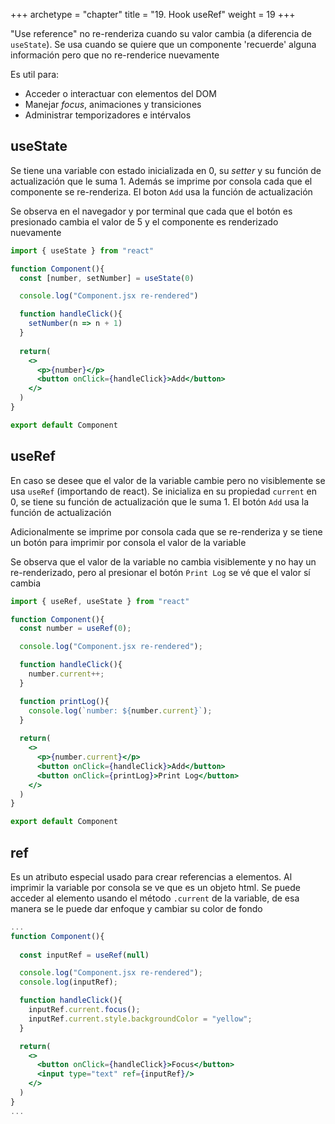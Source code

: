 +++
archetype = "chapter"
title = "19. Hook useRef"
weight = 19
+++

"Use reference" no re-renderiza cuando su valor cambia (a diferencia de `useState`). Se usa cuando se quiere que un componente 'recuerde' alguna información pero que no re-renderice nuevamente

Es util para:
- Acceder o interactuar con elementos del DOM
- Manejar _focus_, animaciones y transiciones
- Administrar temporizadores e intérvalos

## useState
Se tiene una variable con estado inicializada en 0, su _setter_ y su función de actualización que le suma 1. Además se imprime por consola cada que el componente se re-renderiza. El boton `Add` usa la función de actualización

Se observa en el navegador y por terminal que cada que el botón es presionado cambia el valor de 5 y el componente es renderizado nuevamente

```jsx {title="Component.jsx"}
import { useState } from "react"

function Component(){
  const [number, setNumber] = useState(0)

  console.log("Component.jsx re-rendered")

  function handleClick(){
    setNumber(n => n + 1)
  }
  
  return(
    <>
      <p>{number}</p>
      <button onClick={handleClick}>Add</button>
    </>
  )
}

export default Component
```

## useRef
En caso se desee que el valor de la variable cambie pero no visiblemente se usa `useRef` (importando de react). Se inicializa en su propiedad `current` en 0, se tiene su función de actualización que le suma 1. El botón `Add` usa la función de actualización

Adicionalmente se imprime por consola cada que se re-renderiza y se tiene un botón para imprimir por consola el valor de la variable

Se observa que el valor de la variable no cambia visiblemente y no hay un re-renderizado, pero al presionar el botón `Print Log` se vé que el valor sí cambia

```jsx {title="Component.jsx"}
import { useRef, useState } from "react"

function Component(){
  const number = useRef(0);

  console.log("Component.jsx re-rendered");

  function handleClick(){
    number.current++;
  }

  function printLog(){
    console.log(`number: ${number.current}`);
  }
  
  return(
    <>
      <p>{number.current}</p>
      <button onClick={handleClick}>Add</button>
      <button onClick={printLog}>Print Log</button>
    </>
  )
}

export default Component
```

## ref
Es un atributo especial usado para crear referencias a elementos. Al imprimir la variable por consola se ve que es un objeto html. Se puede acceder al elemento usando el método `.current` de la variable, de esa manera se le puede dar enfoque y cambiar su color de fondo
```jsx {title="Component.jsx" hl_lines="4 9-12 17"}
...
function Component(){
  
  const inputRef = useRef(null)

  console.log("Component.jsx re-rendered");
  console.log(inputRef);

  function handleClick(){
    inputRef.current.focus();
    inputRef.current.style.backgroundColor = "yellow";
  }

  return(
    <>
      <button onClick={handleClick}>Focus</button>
      <input type="text" ref={inputRef}/>
    </>
  )
}
...
```